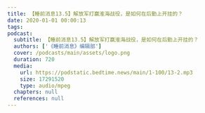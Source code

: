 ```yaml
---
title: 【睡前消息13.5】解放军打赢淮海战役，是如何在后勤上开挂的？
date: 2020-01-01 00:00:13
tags:
podcast:
  subtitle: 【睡前消息13.5】解放军打赢淮海战役，是如何在后勤上开挂的？
  authors: ['《睡前消息》编辑部']
  cover: /podcasts/main/assets/logo.png
  duration: 720
  media:
    url: https://podstatic.bedtime.news/main/1-100/13-2.mp3
    size: 17291520
    type: audio/mpeg
  chapters: null
  references: null
---
```

